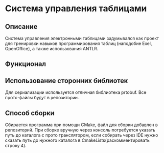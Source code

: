 # Система управления таблицами

## Описание
Система управления электронными таблицами задумывался как проект для тренировки навыков программирования таблиц (наподобие Exel, OpenOffice), а также использования ANTLR.

## Функционал

  
  ## Использование сторонних библиотек
  
  Для сериализации используется отличная библиотека prtobuf. Все прото-файлы будут в репозитории.
  
  ## Способ сборки
  
  Сбирается программа при помощи CMake, файл для сборки добавлен в репозиторий. При сборке вручную через консоль потребуется указать путь до каталога с прото транслятором, если собирать через IDE нужно сказать путь до нужного каталога в CmakeLists(раскомментировать строку 4).
